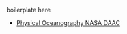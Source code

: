 boilerplate here

- [Physical Oceanography NASA DAAC](https://podaac.jpl.nasa.gov/dataset/VIIRS_NPP-NAVO-L2P-v1.0#)
